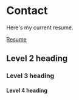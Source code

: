 # Contact

Here's my current resume.

[Resume](../source/_static/Geoff_Farnell_CV_Senior_Technical_Writer.pdf "Resume")

## Level 2 heading

### Level 3 heading

#### Level 4 heading